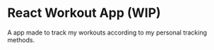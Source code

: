 # React Workout App (WIP)

A app made to track my workouts according to my personal tracking methods.
